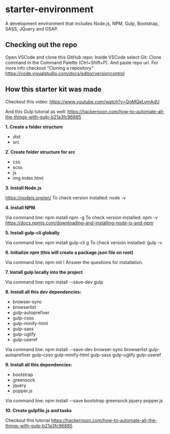 # starter-environment
A development environment that includes Node.js, NPM, Gulp, Bootstrap, SASS, JQuery and GSAP.

## Checking out the repo
Open VSCode and clone this GitHub repo: Inside VSCode select Git: Clone command in the Command Palette (Ctrl+Shift+P). And paste repo url. For more info checkout "Cloning a repository" https://code.visualstudio.com/docs/editor/versioncontrol

## How this starter kit was made
Checkout this video: https://www.youtube.com/watch?v=QgMQeLymAdU

And this Gulp tutorial as well: https://hackernoon.com/how-to-automate-all-the-things-with-gulp-b21a3fc96885

**1. Create a folder structure**
- dist
- src 

**2. Create folder structure for src**
- css
- scss
- js
- img
index.html

**3. Install Node.js**

https://nodejs.org/en/
To check version installed: node -v

**4. Install NPM**

Via command line: npm install npm -g
To check version installed: npm -v
https://docs.npmjs.com/downloading-and-installing-node-js-and-npm

**5. Install gulp-cli globally**

Via command line: npm install gulp-cli g
To check version installed: gulp -v

**6. Initialize npm (this will create a package.json file on root)**

Via command line: npm init
! Answer the questions for installation.

**7. Install gulp locally into the project**

Via command line: npm install --save-dev gulp

**8. Install all this dev dependencies:**
- browser-sync
- browserlist
- gulp-autoprefixer
- gulp-csso
- gulp-minify-html
- gulp-sass
- gulp-uglify
- gulp-useref

Via command line: npm install --save-dev browser-sync browserlist gulp-autoprefixer gulp-csso gulp-minify-html gulp-sass gulp-uglify gulp-useref

**9. Install all this dependencies:**
- bootstrap
- greensock
- jquery
- popper.js

Via command line: npm install --save bootstrap greensock jquery popper.js

**10. Create gulpfile.js and tasks**

Checkout this tutorial https://hackernoon.com/how-to-automate-all-the-things-with-gulp-b21a3fc96885